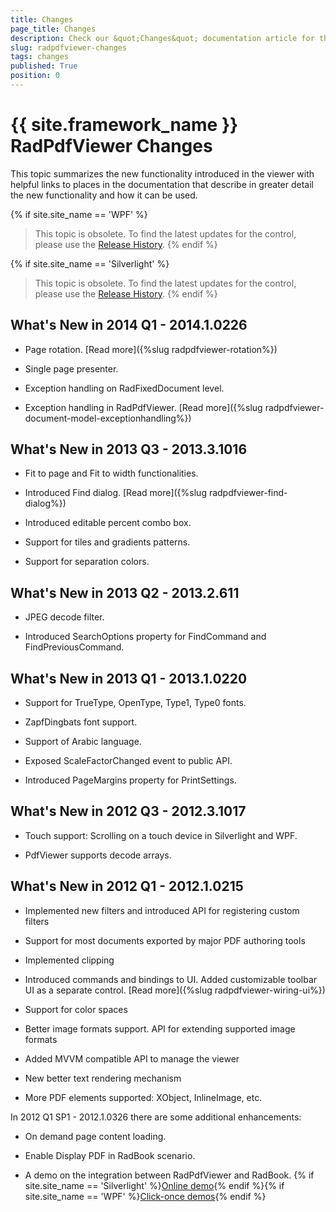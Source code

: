 ```yaml
---
title: Changes
page_title: Changes
description: Check our &quot;Changes&quot; documentation article for the RadPdfViewer {{ site.framework_name }} control.
slug: radpdfviewer-changes
tags: changes
published: True
position: 0
---
```


# {{ site.framework_name }} RadPdfViewer Changes

This topic summarizes the new functionality introduced in the viewer with helpful links to places in the documentation that describe in greater detail the new functionality and how it can be used.
      
{% if site.site_name == 'WPF' %}
>This topic is obsolete. To find the latest updates for the control, please use the [Release History](https://www.telerik.com/support/whats-new/wpf/release-history).
{% endif %}

{% if site.site_name == 'Silverlight' %}
>This topic is obsolete. To find the latest updates for the control, please use the [Release History](https://www.telerik.com/support/whats-new/silverlight/release-history).
{% endif %}

## What's New in 2014 Q1 - 2014.1.0226

* Page rotation. [Read more]({%slug radpdfviewer-rotation%})

* Single page presenter.

* Exception handling on RadFixedDocument level.

* Exception handling in RadPdfViewer. [Read more]({%slug radpdfviewer-document-model-exceptionhandling%})

## What's New in 2013 Q3 - 2013.3.1016

* Fit to page and Fit to width functionalities.

* Introduced Find dialog.  [Read more]({%slug radpdfviewer-find-dialog%})

* Introduced editable percent combo box.

* Support for tiles and gradients patterns.

* Support for separation colors.

## What's New in 2013 Q2 - 2013.2.611

* JPEG decode filter.

* Introduced SearchOptions property for FindCommand and FindPreviousCommand.

## What's New in 2013 Q1 - 2013.1.0220

* Support for TrueType, OpenType, Type1, Type0  fonts.

* ZapfDingbats font support.

* Support of Arabic language.

* Exposed ScaleFactorChanged event to public API.

* Introduced PageMargins property for PrintSettings.

## What's New in 2012 Q3 - 2012.3.1017

* Touch support: Scrolling on a touch device in Silverlight and WPF.

* PdfViewer supports decode arrays.

## What's New in 2012 Q1 - 2012.1.0215

* Implemented new filters and introduced API for registering custom filters

* Support for most documents exported by major PDF authoring tools

* Implemented clipping

* Introduced commands and bindings to UI. Added customizable toolbar UI as a separate control. [Read more]({%slug radpdfviewer-wiring-ui%})

* Support for color spaces

* Better image formats support. API for extending supported image formats

* Added MVVM compatible API to manage the viewer

* New better text rendering mechanism

* More PDF elements supported: XObject, InlineImage, etc.

In 2012 Q1 SP1 - 2012.1.0326 there are some additional enhancements:

* On demand page content loading.

* Enable Display PDF in RadBook scenario.

* A demo on the integration between RadPdfViewer and RadBook. {% if site.site_name == 'Silverlight' %}[Online demo](https://demos.telerik.com/silverlight/#PdfViewer/Integration/RadBookIntegration){% endif %}{% if site.site_name == 'WPF' %}[Click-once demos](https://demos.telerik.com/wpf/){% endif %}
